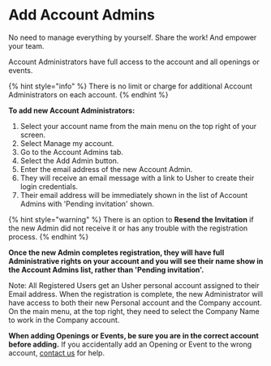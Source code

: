 # Add Account Admins

No need to manage everything by yourself. Share the work! And empower your team.

Account Administrators have full access to the account and all openings or events.

{% hint style="info" %}
There is no limit or charge for additional Account Administrators on each account.
{% endhint %}

**To add new Account Administrators:**

1. Select your account name from the main menu on the top right of your screen.
2. Select Manage my account.
3. Go to the Account Admins tab.
4. Select the Add Admin button.
5. Enter the email address of the new Account Admin.
6. They will receive an email message with a link to Usher to create their login credentials.
7. Their email address will be immediately shown in the list of Account Admins with 'Pending invitation' shown.

{% hint style="warning" %}
There is an option to **Resend the Invitation** if the new Admin did not receive it or has any trouble with the registration process.
{% endhint %}

**Once the new Admin completes registration, they will have full Administrative rights on your account and you will see their name show in the Account Admins list, rather than 'Pending invitation'.**

Note: All Registered Users get an Usher personal account assigned to their Email address. When the registration is complete, the new Administrator will have access to both their new Personal account and the Company account. On the main menu, at the top right, they need to select the Company Name to work in the Company account.

**When adding Openings or Events, be sure you are in the correct account before adding.** If you accidentally add an Opening or Event to the wrong account, [contact us](https://usher.events/contact) for help.

